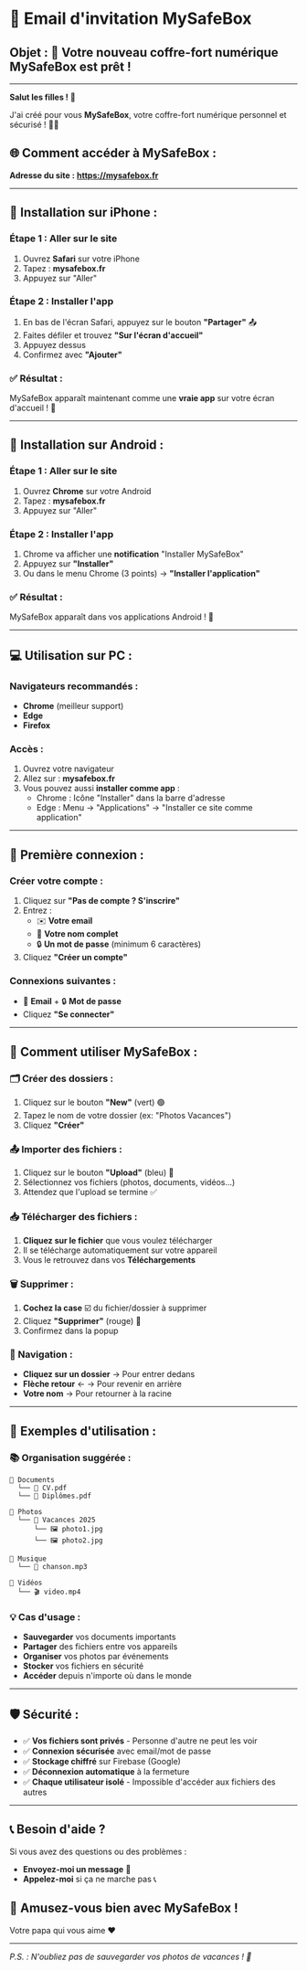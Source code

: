 # 📧 Email d'invitation MySafeBox

## Objet : 🔐 Votre nouveau coffre-fort numérique MySafeBox est prêt !

---

**Salut les filles ! 👋**

J'ai créé pour vous **MySafeBox**, votre coffre-fort numérique personnel et sécurisé ! 🔐✨

## 🌐 **Comment accéder à MySafeBox :**

**Adresse du site :** **https://mysafebox.fr**

---

## 📱 **Installation sur iPhone :**

### **Étape 1 : Aller sur le site**

1. Ouvrez **Safari** sur votre iPhone
2. Tapez : **mysafebox.fr**
3. Appuyez sur "Aller"

### **Étape 2 : Installer l'app**

1. En bas de l'écran Safari, appuyez sur le bouton **"Partager"** 📤
2. Faites défiler et trouvez **"Sur l'écran d'accueil"**
3. Appuyez dessus
4. Confirmez avec **"Ajouter"**

### **✅ Résultat :**

MySafeBox apparaît maintenant comme une **vraie app** sur votre écran d'accueil ! 🎉

---

## 🤖 **Installation sur Android :**

### **Étape 1 : Aller sur le site**

1. Ouvrez **Chrome** sur votre Android
2. Tapez : **mysafebox.fr**
3. Appuyez sur "Aller"

### **Étape 2 : Installer l'app**

1. Chrome va afficher une **notification** "Installer MySafeBox"
2. Appuyez sur **"Installer"**
3. Ou dans le menu Chrome (3 points) → **"Installer l'application"**

### **✅ Résultat :**

MySafeBox apparaît dans vos applications Android ! 📱

---

## 💻 **Utilisation sur PC :**

### **Navigateurs recommandés :**

- **Chrome** (meilleur support)
- **Edge**
- **Firefox**

### **Accès :**

1. Ouvrez votre navigateur
2. Allez sur : **mysafebox.fr**
3. Vous pouvez aussi **installer comme app** :
   - Chrome : Icône "Installer" dans la barre d'adresse
   - Edge : Menu → "Applications" → "Installer ce site comme application"

---

## 🔐 **Première connexion :**

### **Créer votre compte :**

1. Cliquez sur **"Pas de compte ? S'inscrire"**
2. Entrez :
   - ✉️ **Votre email**
   - 👤 **Votre nom complet**
   - 🔒 **Un mot de passe** (minimum 6 caractères)
3. Cliquez **"Créer un compte"**

### **Connexions suivantes :**

- 📧 **Email** + 🔒 **Mot de passe**
- Cliquez **"Se connecter"**

---

## 📁 **Comment utiliser MySafeBox :**

### **🗂️ Créer des dossiers :**

1. Cliquez sur le bouton **"New"** (vert) 🟢
2. Tapez le nom de votre dossier (ex: "Photos Vacances")
3. Cliquez **"Créer"**

### **📤 Importer des fichiers :**

1. Cliquez sur le bouton **"Upload"** (bleu) 🔵
2. Sélectionnez vos fichiers (photos, documents, vidéos...)
3. Attendez que l'upload se termine ✅

### **📥 Télécharger des fichiers :**

1. **Cliquez sur le fichier** que vous voulez télécharger
2. Il se télécharge automatiquement sur votre appareil
3. Vous le retrouvez dans vos **Téléchargements**

### **🗑️ Supprimer :**

1. **Cochez la case** ☑️ du fichier/dossier à supprimer
2. Cliquez **"Supprimer"** (rouge) 🔴
3. Confirmez dans la popup

### **🧭 Navigation :**

- **Cliquez sur un dossier** → Pour entrer dedans
- **Flèche retour** ← → Pour revenir en arrière
- **Votre nom** → Pour retourner à la racine

---

## 🎯 **Exemples d'utilisation :**

### **📚 Organisation suggérée :**

```
📁 Documents
  └── 📄 CV.pdf
  └── 📄 Diplômes.pdf

📁 Photos
  └── 📁 Vacances 2025
      └── 🖼️ photo1.jpg
      └── 🖼️ photo2.jpg

📁 Musique
  └── 🎵 chanson.mp3

📁 Vidéos
  └── 🎬 video.mp4
```

### **💡 Cas d'usage :**

- **Sauvegarder** vos documents importants
- **Partager** des fichiers entre vos appareils
- **Organiser** vos photos par événements
- **Stocker** vos fichiers en sécurité
- **Accéder** depuis n'importe où dans le monde

---

## 🛡️ **Sécurité :**

- ✅ **Vos fichiers sont privés** - Personne d'autre ne peut les voir
- ✅ **Connexion sécurisée** avec email/mot de passe
- ✅ **Stockage chiffré** sur Firebase (Google)
- ✅ **Déconnexion automatique** à la fermeture
- ✅ **Chaque utilisateur isolé** - Impossible d'accéder aux fichiers des autres

---

## 📞 **Besoin d'aide ?**

Si vous avez des questions ou des problèmes :

- **Envoyez-moi un message** 💬
- **Appelez-moi** si ça ne marche pas 📞

## 🎉 **Amusez-vous bien avec MySafeBox !**

Votre papa qui vous aime ❤️

---

_P.S. : N'oubliez pas de sauvegarder vos photos de vacances ! 📸_

